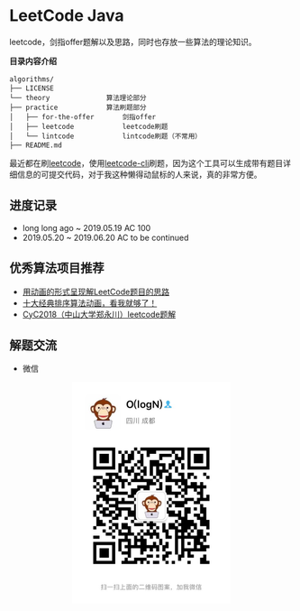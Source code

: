 # LeetCode Java

leetcode，剑指offer题解以及思路，同时也存放一些算法的理论知识。

**目录内容介绍**

```
algorithms/
├── LICENSE
└── theory              算法理论部分
├── practice            算法刷题部分
│   ├── for-the-offer       剑指offer
│   ├── leetcode            leetcode刷题
│   └── lintcode            lintcode刷题（不常用）
├── README.md
```

最近都在刷[leetcode](https://leetcode.com/)，使用[leetcode-cli](https://github.com/skygragon/leetcode-cli)刷题，因为这个工具可以生成带有题目详细信息的可提交代码，对于我这种懒得动鼠标的人来说，真的非常方便。

## 进度记录

* long long ago ~ 2019.05.19 AC 100
* 2019.05.20 ~ 2019.06.20 AC to be continued 

## 优秀算法项目推荐

* [用动画的形式呈现解LeetCode题目的思路](https://github.com/MisterBooo/LeetCodeAnimation)
* [十大经典排序算法动画，看我就够了！](https://github.com/MisterBooo/Article)
* [CyC2018（中山大学郑永川）leetcode题解](https://github.com/CyC2018/CS-Notes/blob/master/docs/notes/Leetcode%20%E9%A2%98%E8%A7%A3%20-%20%E7%9B%AE%E5%BD%95.md)

## 解题交流

* 微信

<p align="center">
  <img width="282" height="393" src="https://raw.githubusercontent.com/jsycdut/photos/master/contact/wechat.jpg">
</p>
